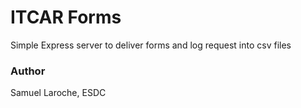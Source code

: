 # ITCAR Forms

Simple Express server to deliver forms and log request into csv files

### Author
Samuel Laroche, ESDC
